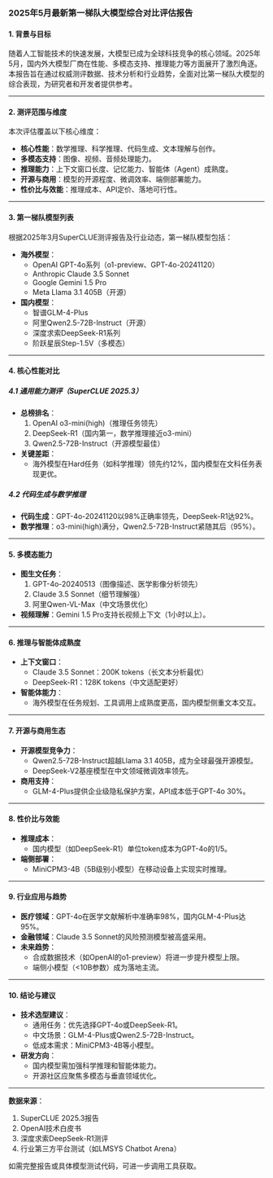 ### 2025年5月最新第一梯队大模型综合对比评估报告

#### 1. 背景与目标  
随着人工智能技术的快速发展，大模型已成为全球科技竞争的核心领域。2025年5月，国内外大模型厂商在性能、多模态支持、推理能力等方面展开了激烈角逐。本报告旨在通过权威测评数据、技术分析和行业趋势，全面对比第一梯队大模型的综合表现，为研究者和开发者提供参考。

---

#### 2. 测评范围与维度  
本次评估覆盖以下核心维度：  
- **核心性能**：数学推理、科学推理、代码生成、文本理解与创作。  
- **多模态支持**：图像、视频、音频处理能力。  
- **推理能力**：上下文窗口长度、记忆能力、智能体（Agent）成熟度。  
- **开源与商用**：模型的开源程度、微调效率、端侧部署能力。  
- **性价比与效能**：推理成本、API定价、落地可行性。  

---

#### 3. 第一梯队模型列表  
根据2025年3月SuperCLUE测评报告及行业动态，第一梯队模型包括：  
- **海外模型**：  
  - OpenAI GPT-4o系列（o1-preview、GPT-4o-20241120）  
  - Anthropic Claude 3.5 Sonnet  
  - Google Gemini 1.5 Pro  
  - Meta Llama 3.1 405B（开源）  
- **国内模型**：  
  - 智谱GLM-4-Plus  
  - 阿里Qwen2.5-72B-Instruct（开源）  
  - 深度求索DeepSeek-R1系列  
  - 阶跃星辰Step-1.5V（多模态）  

---

#### 4. 核心性能对比  

##### 4.1 通用能力测评（SuperCLUE 2025.3）  
- **总榜排名**：  
  1. OpenAI o3-mini(high)（推理任务领先）  
  2. DeepSeek-R1（国内第一，数学推理接近o3-mini）  
  3. Qwen2.5-72B-Instruct（开源模型最佳）  
- **关键差距**：  
  - 海外模型在Hard任务（如科学推理）领先约12%，国内模型在文科任务表现更优。  

##### 4.2 代码生成与数学推理  
- **代码生成**：GPT-4o-20241120以98%正确率领先，DeepSeek-R1达92%。  
- **数学推理**：o3-mini(high)满分，Qwen2.5-72B-Instruct紧随其后（95%）。  

---

#### 5. 多模态能力  
- **图生文任务**：  
  1. GPT-4o-20240513（图像描述、医学影像分析领先）  
  2. Claude 3.5 Sonnet（细节理解强）  
  3. 阿里Qwen-VL-Max（中文场景优化）  
- **视频理解**：Gemini 1.5 Pro支持长视频上下文（1小时以上）。  

---

#### 6. 推理与智能体成熟度  
- **上下文窗口**：  
  - Claude 3.5 Sonnet：200K tokens（长文本分析最优）  
  - DeepSeek-R1：128K tokens（中文适配更好）  
- **智能体能力**：  
  - 海外模型在任务规划、工具调用上成熟度更高，国内模型侧重文本交互。  

---

#### 7. 开源与商用生态  
- **开源模型竞争力**：  
  - Qwen2.5-72B-Instruct超越Llama 3.1 405B，成为全球最强开源模型。  
  - DeepSeek-V2基座模型在中文领域微调效率领先。  
- **商用支持**：  
  - GLM-4-Plus提供企业级隐私保护方案，API成本低于GPT-4o 30%。  

---

#### 8. 性价比与效能  
- **推理成本**：  
  - 国内模型（如DeepSeek-R1）单位token成本为GPT-4o的1/5。  
- **端侧部署**：  
  - MiniCPM3-4B（5B级别小模型）在移动设备上实现实时推理。  

---

#### 9. 行业应用与趋势  
- **医疗领域**：GPT-4o在医学文献解析中准确率98%，国内GLM-4-Plus达95%。  
- **金融领域**：Claude 3.5 Sonnet的风险预测模型被高盛采用。  
- **未来趋势**：  
  - 合成数据技术（如OpenAI的o1-preview）将进一步提升模型上限。  
  - 端侧小模型（<10B参数）成为落地主流。  

---

#### 10. 结论与建议  
- **技术选型建议**：  
  - 通用任务：优先选择GPT-4o或DeepSeek-R1。  
  - 中文场景：GLM-4-Plus或Qwen2.5-72B-Instruct。  
  - 低成本需求：MiniCPM3-4B等小模型。  
- **研发方向**：  
  - 国内模型需加强科学推理和智能体能力。  
  - 开源社区应聚焦多模态与垂直领域优化。  

---

**数据来源**：  
1. SuperCLUE 2025.3报告  
2. OpenAI技术白皮书  
3. 深度求索DeepSeek-R1测评  
4. 行业第三方平台测试（如LMSYS Chatbot Arena）  

如需完整报告或具体模型测试代码，可进一步调用工具获取。